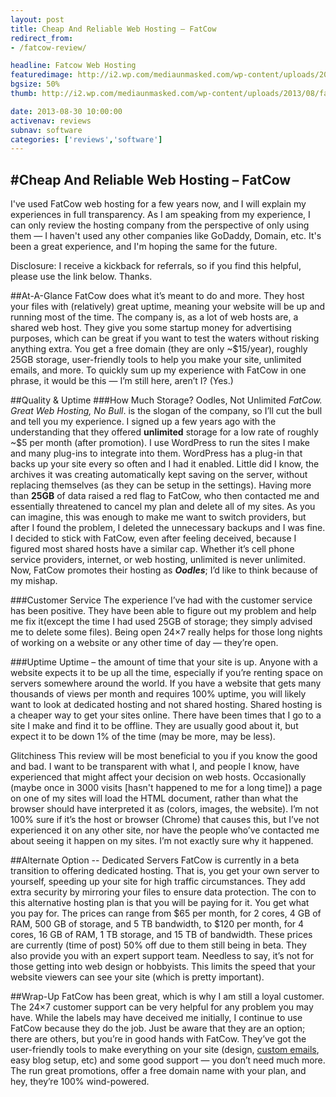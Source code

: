 ```yaml
---
layout: post
title: Cheap And Reliable Web Hosting – FatCow
redirect_from:
- /fatcow-review/

headline: Fatcow Web Hosting
featuredimage: http://i2.wp.com/mediaunmasked.com/wp-content/uploads/2013/08/fatcow-medium.png?zoom=1.5&resize=250%2C143
bgsize: 50%
thumb: http://i2.wp.com/mediaunmasked.com/wp-content/uploads/2013/08/fatcow-medium.png?zoom=1.5&resize=250%2C143

date: 2013-08-30 10:00:00
activenav: reviews
subnav: software
categories: ['reviews','software']
---
```

#Cheap And Reliable Web Hosting – FatCow
---

I've used FatCow web hosting for a few years now, and I will explain my experiences in full transparency. As I am speaking from my experience, I can only review the hosting company from the perspective of only using them — I haven't used any other companies like GoDaddy, Domain, etc. It's been a great experience, and I'm hoping the same for the future.

Disclosure: I receive a kickback for referrals, so if you find this helpful, please use the link below.
Thanks.

##At-A-Glance
FatCow does what it’s meant to do and more. They host your files with (relatively) great uptime, meaning your website will be up and running most of the time. The company is, as a lot of web hosts are, a shared web host. They give you some startup money for advertising purposes, which can be great if you want to test the waters without risking anything extra. You get a free domain (they are only ~$15/year), roughly 25GB storage, user-friendly tools to help you make your site, unlimited emails, and more.
To quickly sum up my experience with FatCow in one phrase, it would be this — I’m still here, aren’t I? (Yes.)

##Quality & Uptime
###How Much Storage? Oodles, Not Unlimited
*FatCow. Great Web Hosting, No Bull*. is the slogan of the company, so I’ll cut the bull and tell you my experience. I signed up a few years ago with the understanding that they offered **unlimited** storage for a low rate of roughly ~$5 per month (after promotion). I use WordPress to run the sites I make and many plug-ins to integrate into them. WordPress has a plug-in that backs up your site every so often and I had it enabled. Little did I know, the archives it was creating automatically kept saving on the server, without replacing themselves (as they can be setup in the settings). Having more than **25GB** of data raised a red flag to FatCow, who then contacted me and essentially threatened to cancel my plan and delete all of my sites. As you can imagine, this was enough to make me want to switch providers, but after I found the problem, I deleted the unnecessary backups and I was fine. I decided to stick with FatCow, even after feeling deceived, because I figured most shared hosts have a similar cap. Whether it’s cell phone service providers, internet, or web hosting, unlimited is never unlimited. Now, FatCow promotes their hosting as ***Oodles***; I’d like to think because of my mishap.

###Customer Service
The experience I’ve had with the customer service has been positive. They have been able to figure out my problem and help me fix it(except the time I had used 25GB of storage; they simply advised me to delete some files). Being open 24×7 really helps for those long nights of working on a website or any other time of day — they’re open.

###Uptime
Uptime – the amount of time that your site is up. Anyone with a website expects it to be up all the time, especially if you’re renting space on servers somewhere around the world. If you have a website that gets many thousands of views per month and requires 100% uptime, you will likely want to look at dedicated hosting and not shared hosting. Shared hosting is a cheaper way to get your sites online. There have been times that I go to a site I make and find it to be offline. They are usually good about it, but expect it to be down 1% of the time (may be more, may be less).

Glitchiness
This review will be most beneficial to you if you know the good and bad. I want to be transparent with what I, and people I know, have experienced that might affect your decision on web hosts. Occasionally (maybe once in 3000 visits [hasn't happened to me for a long time]) a page on one of my sites will load the HTML document, rather than what the browser should have interpreted it as (colors, images, the website). I’m not 100% sure if it’s the host or browser (Chrome) that causes this, but I’ve not experienced it on any other site, nor have the people who’ve contacted me about seeing it happen on my sites. I’m not exactly sure why it happened.

##Alternate Option -- Dedicated Servers
FatCow is currently in a beta transition to offering dedicated hosting. That is, you get your own server to yourself, speeding up your site for high traffic circumstances. They add extra security by mirroring your files to ensure data protection. The con to this alternative hosting plan is that you will be paying for it. You get what you pay for. The prices can range from $65 per month, for 2 cores, 4 GB of RAM, 500 GB of storage, and 5 TB bandwidth, to $120 per month, for 4 cores, 16 GB of RAM, 1 TB storage, and 15 TB of bandwidth. These prices are currently (time of post) 50% off due to them still being in beta. They also provide you with an expert support team. Needless to say, it’s not for those getting into web design or hobbyists. This limits the speed that your website viewers can see your site (which is pretty important).

##Wrap-Up
FatCow has been great, which is why I am still a loyal customer. The 24×7 customer support can be very helpful for any problem you may have. While the labels may have deceived me initially, I continue to use FatCow because they do the job. Just be aware that they are an option; there are others, but you’re in good hands with FatCow. They’ve got the user-friendly tools to make everything on your site (design, [custom emails](http://mediaunmasked.com/custom-email/), easy blog setup, etc) and some good support — you don’t need much more. The run great promotions, offer a free domain name with your plan, and hey, they’re 100% wind-powered.